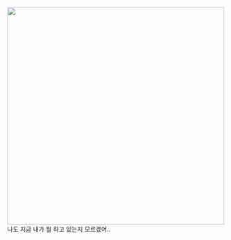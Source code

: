 <img src="https://github.com/vegegogi/puppy_cat3/assets/115512960/949fb21e-9b44-4711-a9b7-472d4878a261" width="500" height="500"/>
나도 지금 내가 뭘 하고 있는지 모르겠어..
                                                                      
